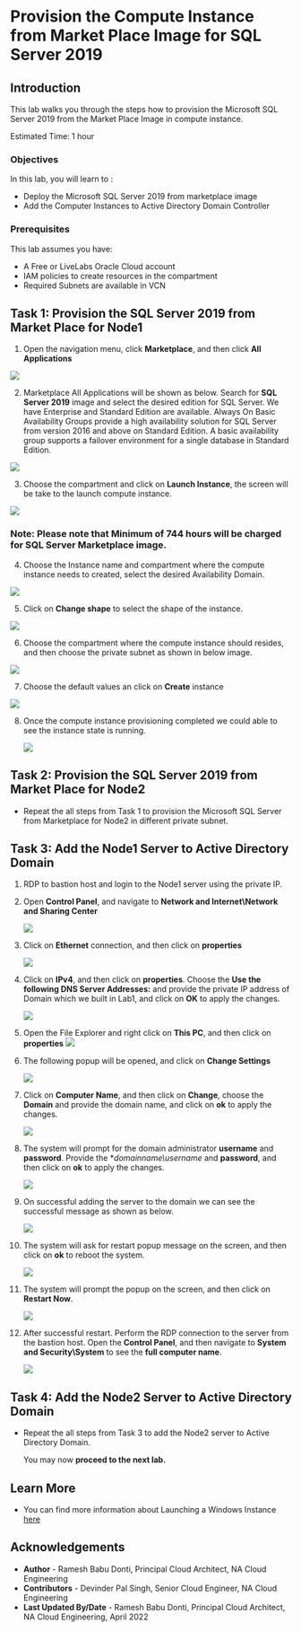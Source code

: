 # Provision the Compute Instance from Market Place Image for SQL Server 2019

## Introduction

This lab walks you through the steps how to provision the Microsoft SQL Server 2019 from the Market Place Image in compute instance.


Estimated Time:  1 hour


### Objectives
In this lab, you will learn to :
* Deploy the Microsoft SQL Server 2019 from marketplace image
* Add the Computer Instances to Active Directory Domain Controller

### Prerequisites  

This lab assumes you have:
- A Free or LiveLabs Oracle Cloud account
- IAM policies to create resources in the compartment
- Required Subnets are available in VCN

##  Task 1: Provision the SQL Server 2019 from Market Place for Node1

1. Open the navigation menu, click **Marketplace**, and then click **All Applications**

  ![](./images/compute-instance-oci.png " ")

2. Marketplace All Applications will be shown as below. Search for **SQL Server 2019** image and select the desired edition for SQL Server. We have Enterprise and Standard Edition are available.  Always On Basic Availability Groups provide a high availability solution for SQL Server from version 2016 and above on Standard Edition. A basic availability group supports a failover environment for a single database in Standard Edition.  

  ![](./images/compute-instance-marketplace.png " ")


3. Choose the compartment and click on **Launch Instance**, the screen will be take to the launch compute instance.

  ![](./images/compute-instance-compartment.png " ")

### Note: Please note that Minimum of 744 hours will be charged for SQL Server Marketplace image.

4. Choose the Instance name and compartment where the compute instance needs to created, select the desired Availability Domain.

  ![](./images/compute-instance-ad.png " ")

5. Click on **Change shape** to select the shape of the instance.

  ![](./images/compute-instance-shape.png " ")

6. Choose the compartment where the compute instance should resides, and then choose the private subnet as shown in below image.

  ![](./images/compute-instance-compart.png " ")

7. Choose the default values an click on **Create** instance

  ![](./images/compute-instance-default.png " ")

8. Once the compute instance provisioning completed we could able to see the instance state is running.

    ![](./images/compute-instance-provision.png " ")

##  Task 2: Provision the SQL Server 2019 from Market Place for Node2

* Repeat the all steps from Task 1 to provision the Microsoft SQL Server from Marketplace for Node2 in different private subnet.

##  Task 3:  Add the Node1 Server to Active Directory Domain

1. RDP to bastion host and login to the Node1 server using the private IP.

2. Open **Control Panel**, and navigate to **Network and Internet\Network and Sharing Center**

    ![](./images/windows-controlpanel.png " ")

3. Click on **Ethernet** connection, and then click on **properties**

    ![](./images/windows-network-ethernet.png " ")
4. Click on **IPv4**, and then click on **properties**.  Choose the **Use the following DNS Server Addresses:** and provide the private IP address of Domain which we built in Lab1, and click on **OK** to apply the changes.

    ![](./images/windows-network-ip.png " ")

5. Open the File Explorer and right click on **This PC**, and then click on **properties**
    ![](./images/windows-network-properties.png " ")

6. The following popup will be opened, and click on **Change Settings**

    ![](./images/windows-network-changesettings.png " ")

7. Click on **Computer Name**, and then click on **Change**, choose the **Domain** and provide the domain name, and click on **ok** to apply the changes.

    ![](./images/windows-network-changedomain.png " ")

8. The system will prompt for the domain administrator **username** and **password**. Provide the **domainname\username* and **password**, and then click on **ok** to apply the changes.

    ![](./images/windows-network-changepass.png " ")

9. On successful adding the server to the domain we can see the successful message as shown as below.

    ![](./images/windows-network-successful.png " ")

10. The system will ask for restart popup message on the screen, and then click on **ok** to reboot the system.

    ![](./images/windows-restart.png " ")

11. The system will prompt the popup on the screen, and then click on **Restart Now**.  

    ![](./images/windows-restart-popup.png " ")

12. After successful restart.  Perform the RDP connection to the server from the bastion host.  Open the **Control Panel**, and then navigate to **System and Security\System** to see the **full computer name**.

    ![](./images/windows-domain-verify.png " ")

##  Task 4:  Add the Node2 Server to Active Directory Domain

* Repeat the all steps from Task 3 to add the Node2 server to Active Directory Domain.

  You may now **proceed to the next lab.**
## Learn More
- You can find more information about Launching a Windows Instance [here](https://docs.oracle.com/en-us/iaas/Content/GSG/Tasks/launchinginstanceWindows.htm)


## Acknowledgements
* **Author** - Ramesh Babu Donti, Principal Cloud Architect, NA Cloud Engineering
* **Contributors** -  Devinder Pal Singh, Senior Cloud Engineer, NA Cloud Engineering
* **Last Updated By/Date** - Ramesh Babu Donti, Principal Cloud Architect, NA Cloud Engineering, April 2022
